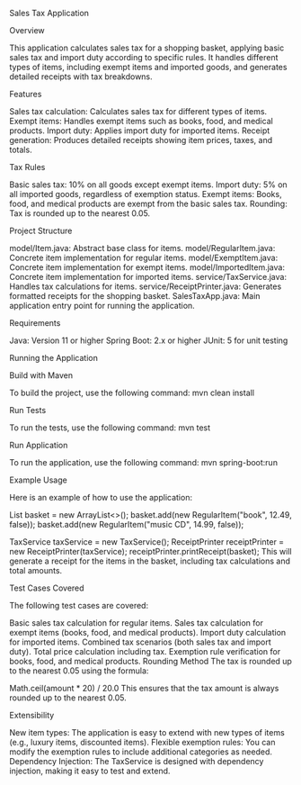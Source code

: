 Sales Tax Application

Overview

This application calculates sales tax for a shopping basket, applying basic sales tax and import duty according to specific rules. It handles different types of items, including exempt items and imported goods, and generates detailed receipts with tax breakdowns.

Features

Sales tax calculation: Calculates sales tax for different types of items.
Exempt items: Handles exempt items such as books, food, and medical products.
Import duty: Applies import duty for imported items.
Receipt generation: Produces detailed receipts showing item prices, taxes, and totals.

Tax Rules

Basic sales tax: 10% on all goods except exempt items.
Import duty: 5% on all imported goods, regardless of exemption status.
Exempt items: Books, food, and medical products are exempt from the basic sales tax.
Rounding: Tax is rounded up to the nearest 0.05.

Project Structure

model/Item.java: Abstract base class for items.
model/RegularItem.java: Concrete item implementation for regular items.
model/ExemptItem.java: Concrete item implementation for exempt items.
model/ImportedItem.java: Concrete item implementation for imported items.
service/TaxService.java: Handles tax calculations for items.
service/ReceiptPrinter.java: Generates formatted receipts for the shopping basket.
SalesTaxApp.java: Main application entry point for running the application.

Requirements

Java: Version 11 or higher
Spring Boot: 2.x or higher
JUnit: 5 for unit testing

Running the Application

Build with Maven

To build the project, use the following command:
mvn clean install

Run Tests

To run the tests, use the following command:
mvn test

Run Application

To run the application, use the following command:
mvn spring-boot:run


Example Usage

Here is an example of how to use the application:

List<Item> basket = new ArrayList<>();
basket.add(new RegularItem("book", 12.49, false));
basket.add(new RegularItem("music CD", 14.99, false));

TaxService taxService = new TaxService();
ReceiptPrinter receiptPrinter = new ReceiptPrinter(taxService);
receiptPrinter.printReceipt(basket);
This will generate a receipt for the items in the basket, including tax calculations and total amounts.

Test Cases Covered

The following test cases are covered:

Basic sales tax calculation for regular items.
Sales tax calculation for exempt items (books, food, and medical products).
Import duty calculation for imported items.
Combined tax scenarios (both sales tax and import duty).
Total price calculation including tax.
Exemption rule verification for books, food, and medical products.
Rounding Method
The tax is rounded up to the nearest 0.05 using the formula:

Math.ceil(amount * 20) / 20.0
This ensures that the tax amount is always rounded up to the nearest 0.05.

Extensibility

New item types: The application is easy to extend with new types of items (e.g., luxury items, discounted items).
Flexible exemption rules: You can modify the exemption rules to include additional categories as needed.
Dependency Injection: The TaxService is designed with dependency injection, making it easy to test and extend.
